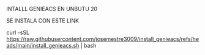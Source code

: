 INTALLL GENIEACS EN UNBUTU 20

SE INSTALA CON ESTE LINK


curl -sSL https://raw.githubusercontent.com/josemestre3009/install_genieacs/refs/heads/main/install_genieacs.sh | bash
